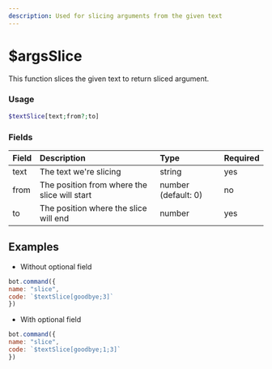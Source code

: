 ```yaml
---
description: Used for slicing arguments from the given text
---
```


# $argsSlice

This function slices the given text to return sliced argument.

### Usage 
```php
$textSlice[text;from?;to]
```
### Fields

| Field | Description | Type | Required |
| :--- | :--- | :--- | :--- |
| text | The text we're slicing | string | yes |
| from | The position from where the slice will start | number (default: 0)| no |
|to|The position where the slice will end|number|yes|


## Examples

- Without optional field

```javascript
bot.command({
name: "slice",
code: `$textSlice[goodbye;3]`
})
```

- With optional field

```javascript
bot.command({
name: "slice",
code: `$textSlice[goodbye;1;3]`
})
```

